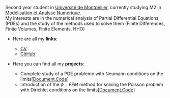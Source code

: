 Second year student in [Université de Montpellier](https://www.umontpellier.fr/), currently studying M2 in [Modélisation et Analyse Numérique](https://formations.umontpellier.fr/fr/formations/master-XB/master-mathematiques-ME157/modelisation-et-analyse-numerique-manu-PR493/m2-modelisation-et-analyse-numerique-manu-KKID8VSS.html). \
My interests are in the numerical analysis of Partial Differential Equations (PDEs) and the study of the methods used to solve them (Finite Differences, Finite Volumes, Finite Elements, HHO)

- Here are all my **links**: 
  - [CV](https://DelfinCalles.github.io/documents/CV.pdf)
  - [GitHub](https://github.com/DelfinCalles)

 - Here you can find all my **projects**:
     - Complete study of a PDE probleme with Neumann conditions on the limits[[Document](PDE_Problem_Study),[Code]()]
     - Introduction of the $\phi-FEM$ method for solving the Poisson problem with Dirichlet conditions on the limits[[Document](),[Code]()]
